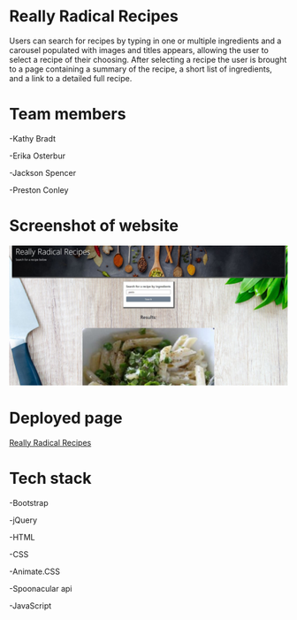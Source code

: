 # Really Radical Recipes

Users can search for recipes by typing in one or multiple ingredients and a carousel populated with images and titles appears, allowing the user to select a recipe of their choosing.
After selecting a recipe the user is brought to a page containing a summary of the recipe, a short list of ingredients, and a link to a detailed full recipe. 

# Team members
-Kathy Bradt

-Erika Osterbur

-Jackson Spencer

-Preston Conley 

# Screenshot of website
![image](./assets/images/final-screenshot.JPG)

# Deployed page

[Really Radical Recipes](https://preston0214.github.io/really-radical-recipes/index.html)

# Tech stack
-Bootstrap

-jQuery

-HTML

-CSS

-Animate.CSS

-Spoonacular api

-JavaScript